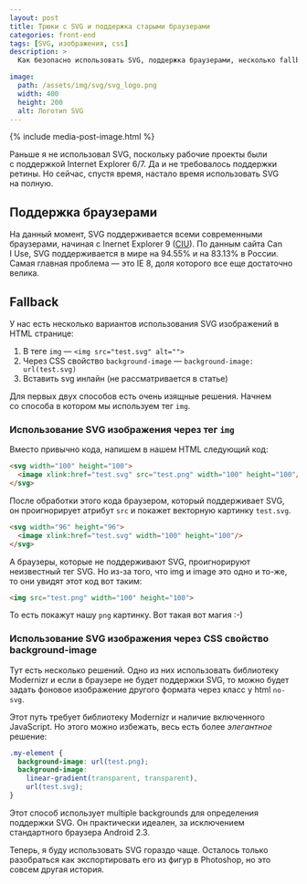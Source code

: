 ```yaml
---
layout: post
title: Трюки с SVG и поддержка старыми браузерами
categories: front-end
tags: [SVG, изображения, css]
description: >
  Как безопасно использовать SVG, поддержка браузерами, несколько fallback-ов для старых браузеров.

image:
  path: /assets/img/svg/svg_logo.png
  width: 400
  height: 200
  alt: Логотип SVG
---
```


{% include media-post-image.html %}

Раньше я не использовал SVG, поскольку рабочие проекты были с поддержкой Internet Explorer 6/7. Да и не требовалось поддержки ретины. Но сейчас, спустя время, настало время использовать SVG на полную.

## Поддержка браузерами

На данный момент, SVG поддерживается всеми современными браузерами, начиная с Inernet Explorer 9 ([CIU](http://caniuse.com/#feat=svg)). По данным сайта Can I Use, SVG поддерживается в мире на 94.55% и на 83.13% в России. Самая главная проблема — это IE 8, доля которого все еще достаточно велика.

## Fallback
У нас есть несколько вариантов использования SVG изображений в HTML странице:

1. В теге `img` — `<img src="test.svg" alt="">`
1. Через CSS свойство `background-image` — `background-image: url(test.svg)`
1. Вставить svg инлайн (не рассматривается в статье)</li>

Для первых двух способов есть очень изящные решения. Начнем со способа в котором мы используем тег `img`.

### Использование SVG изображения через тег `img`

Вместо привычно кода, напишем в нашем HTML следующий код:

```html
<svg width="100" height="100">
  <image xlink:href="test.svg" src="test.png" width="100" height="100"/>
</svg>
```

После обработки этого кода браузером, который поддерживает SVG, он проигнорирует атрибут `src` и покажет векторную картинку `test.svg`.

```html
<svg width="96" height="96">
  <image xlink:href="test.svg" width="100" height="100"/>
</svg>
```

А браузеры, которые не поддерживают SVG, проигнорируют неизвестный тег SVG. Но из-за того, что img и image это одно и то-же, то они увидят этот код вот таким:

```html
<img src="test.png" width="100" height="100">
```

То есть покажут нашу `png` картинку. Вот такая вот магия :-)

### Использование SVG изображения через CSS свойство background-image

Тут есть несколько решений. Одно из них использовать библиотеку Modernizr и если в браузере не будет поддержки SVG, то можно будет задать фоновое изображение другого формата через класс у html `no-svg`.

Этот путь требует библиотеку Modernizr и наличие включенного JavaScript. Но этого можно избежать, весь есть более _элегантное_ решение:

```css
.my-element {
  background-image: url(test.png);
  background-image:
    linear-gradient(transparent, transparent),
    url(test.svg);
}
```

Этот способ использует multiple backgrounds для определения поддержки SVG. Он практически идеален, за исключением стандартного браузера Android 2.3.

Теперь, я буду использовать SVG гораздо чаще. Осталось только разобраться как экспортировать его из фигур в Photoshop, но это совсем другая история.
